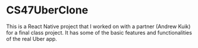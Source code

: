 # CS47UberClone
This is a React Native project that I worked on with a partner (Andrew Kuik) for a final class project. It has some of the basic features and functionalities of the real Uber app.
